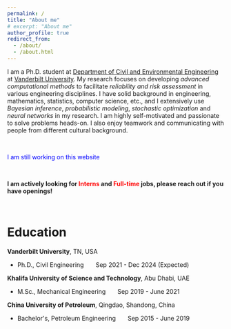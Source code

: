 ```yaml
---
permalink: /
title: "About me"
# excerpt: "About me"
author_profile: true
redirect_from: 
  - /about/
  - /about.html
---
```

I am a Ph.D. student at [Department of Civil and Environmental Engineering](https://engineering.vanderbilt.edu//cee/) at [Vanderbilt University](https://www.vanderbilt.edu). My research focuses on developing *advanced computational methods* to facilitate *reliability and risk assessment* in various engineering disciplines. I have solid background in engineering, mathematics, statistics, computer science, etc., and I extensively use *Bayesian inference*, *probabilistic modeling*, *stochastic optimization* and *neural networks* in my research. I am highly self-motivated and passionate to solve problems heads-on. I also enjoy teamwork and communicating with people from different cultural background.  

&nbsp;

<span style="color:blue">
I am still working on this website
</span>

&nbsp;  

**I am actively looking for 
<span style="color:red"> 
Interns 
</span> 
and 
<span style="color: red">
Full-time 
</span>
jobs, please reach out if you have openings!**

&nbsp;  

Education
=========

**Vanderbilt University**, TN, USA

* Ph.D., Civil Engineering &nbsp;&nbsp;&nbsp;&nbsp;&nbsp; Sep 2021 - Dec 2024 (Expected)

**Khalifa University of Science and Technology**, Abu Dhabi, UAE

*  M.Sc., Mechanical Engineering &nbsp;&nbsp;&nbsp;&nbsp;&nbsp; Sep 2019 - June 2021

**China University of Petroleum**, Qingdao, Shandong, China

* Bachelor's, Petroleum Engineering &nbsp;&nbsp;&nbsp;&nbsp;&nbsp; Sep 2015 - June 2019